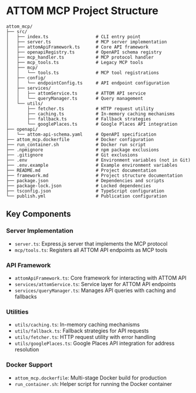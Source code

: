 # ATTOM MCP Project Structure

```plaintext
attom_mcp/
├── src/
│   ├── index.ts                  # CLI entry point
│   ├── server.ts                 # MCP server implementation
│   ├── attomApiFramework.ts      # Core API framework
│   ├── openapiRegistry.ts        # OpenAPI schema registry
│   ├── mcp_handler.ts            # MCP protocol handler
│   ├── mcp_tools.ts              # Legacy MCP tools
│   ├── mcp/
│   │   └── tools.ts              # MCP tool registrations
│   ├── config/
│   │   └── endpointConfig.ts     # API endpoint configuration
│   ├── services/
│   │   ├── attomService.ts       # ATTOM API service
│   │   └── queryManager.ts       # Query management
│   └── utils/
│       ├── fetcher.ts            # HTTP request utility
│       ├── caching.ts            # In-memory caching mechanisms
│       ├── fallback.ts           # Fallback strategies
│       └── googlePlaces.ts       # Google Places API integration
├── openapi/
│   └── attom-api-schema.yaml     # OpenAPI specification
├── attom_mcp.dockerfile          # Docker configuration
├── run_container.sh              # Docker run script
├── .npmignore                    # npm package exclusions
├── .gitignore                    # Git exclusions
├── .env                          # Environment variables (not in Git)
├── .env.example                  # Example environment variables
├── README.md                     # Project documentation
├── framework.md                  # Project structure documentation
├── package.json                  # Dependencies and scripts
├── package-lock.json             # Locked dependencies
├── tsconfig.json                 # TypeScript configuration
└── publish.yml                   # Publication configuration
```

## Key Components

### Server Implementation

- `server.ts`: Express.js server that implements the MCP protocol
- `mcp/tools.ts`: Registers all ATTOM API endpoints as MCP tools

### API Framework

- `attomApiFramework.ts`: Core framework for interacting with ATTOM API
- `services/attomService.ts`: Service layer for ATTOM API endpoints
- `services/queryManager.ts`: Manages API queries with caching and fallbacks

### Utilities

- `utils/caching.ts`: In-memory caching mechanisms
- `utils/fallback.ts`: Fallback strategies for API requests
- `utils/fetcher.ts`: HTTP request utility with error handling
- `utils/googlePlaces.ts`: Google Places API integration for address resolution

### Docker Support

- `attom_mcp.dockerfile`: Multi-stage Docker build for production
- `run_container.sh`: Helper script for running the Docker container
